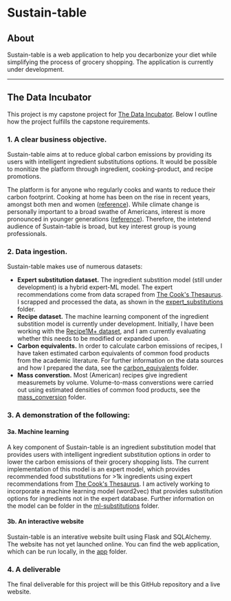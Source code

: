 # Sustain-table

## About
Sustain-table is a web application to help you decarbonize your diet while simplifying the process of grocery shopping. The application is currently under development.

***

## The Data Incubator
This project is my capstone project for [The Data Incubator](https://www.thedataincubator.com/programs/data-science-bootcamp/). Below I outline how the project fulfills the capstone requirements.

### 1. A clear business objective.
Sustain-table aims at to reduce global carbon emissions by providing its users with intelligent ingredient substitutions options. It would be possible to monitize the platform through ingredient, cooking-product, and recipe promotions.

The platform is for anyone who regularly cooks and wants to reduce their carbon footprint. Cooking at home has been on the rise in recent years, amongst both men and women ([reference](https://nutritionj.biomedcentral.com/articles/10.1186/s12937-018-0347-9)). While climate change is personally important to a broad swathe of Americans, interest is more pronounced in younger generations ([reference](https://climatecommunication.yale.edu/publications/do-younger-generations-care-more-about-global-warming/)). Therefore, the intetend audience of Sustain-table is broad, but key interest group is young professionals.

### 2. Data ingestion.

Sustain-table makes use of numerous datasets:
* **Expert substitution dataset.** The ingredient substition model (still under development) is a hybrid expert-ML model. The expert recommendations come from data scraped from [The Cook's Thesaurus](http://www.foodsubs.com/). I scrapped and processed the data, as shown in the [expert_substitutions](https://github.com/DJRdatascience/sustain-table/tree/main/expert_substitutions) folder.
*  **Recipe dataset.** The machine learning component of the ingredient substition model is currently under development. Initially, I have been working with the [Recipe1M+ dataset](http://pic2recipe.csail.mit.edu/), and I am currently evaluating whether this needs to be modified or expanded upon.
*  **Carbon equivalents.** In order to calculate carbon emissions of recipes, I have taken estimated carbon equivalents of common food products from the academic literature. For further information on the data sources and how I prepared the data, see the [carbon_equivalents](https://github.com/DJRdatascience/sustain-table/tree/main/carbon_equivalents) folder.
*  **Mass converstion.** Most (American) recipes give ingredient measuremets by volume. Volume-to-mass converstions were carried out using estimated densities of common food products, see the [mass_conversion](https://github.com/DJRdatascience/sustain-table/tree/main/mass_conversion) folder.

### 3. A demonstration of the following:

#### 3a. Machine learning

A key component of Sustain-table is an ingredient substitution model that provides users with intelligent ingredient substitution options in order to lower the carbon emissions of their grocery shopping lists. The current implementation of this model is an expert model, which provides recommended food substitutions for >1k ingredients using expert recommendations from [The Cook's Thesaurus](http://www.foodsubs.com/). I am actively working to incorporate  a machine learning model (word2vec) that provides substitution options for ingredients not in the expert database. Further information on the model can be folder in the [ml-substitutions](https://github.com/DJRdatascience/sustain-table/tree/main/ml_substitutions) folder.

#### 3b. An interactive website

Sustain-table is an interative website built using Flask and SQLAlchemy. The website has not yet launched online. You can find the web application, which can be run locally, in the [app](https://github.com/DJRdatascience/sustain-table/tree/main/app) folder.

### 4. A deliverable
The final deliverable for this project will be this GitHub repository and a live website.